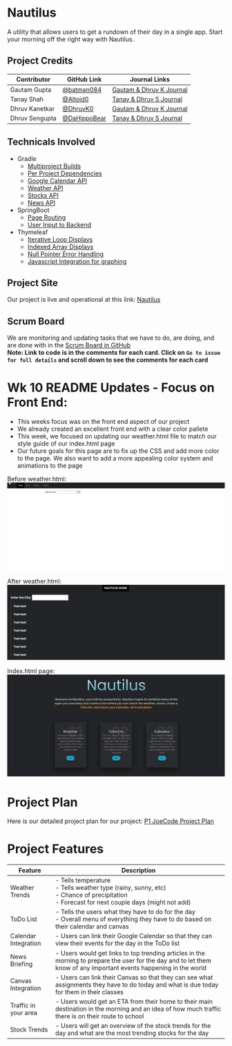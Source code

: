 # Nautilus
A utility that allows users to get a rundown of their day in a single app. Start your morning off the right way with Nautilus.

## Project Credits
Contributor | GitHub Link | Journal Links
----------- | ----------- | -------------
Gautam Gupta | [@batman084](https://github.com/batman084) | [Gautam & Dhruv K Journal](https://docs.google.com/document/d/1tCDVj-Cb-zR5BkXZF6V9x2aPzR__5qMSUu2iNDu2oko/edit?usp=sharing)
Tanay Shah | [@Altoid0](https://github.com/Altoid0) | [Tanay & Dhruv S Journal](https://docs.google.com/document/d/1g60S7gscwpYl4oalQHzpsQa1RahPRVd42iXyDRPMrnE/edit?usp=sharing)
Dhruv Kanetkar | [@DhruvK0](https://github.com/DhruvK0) | [Gautam & Dhruv K Journal](https://docs.google.com/document/d/1tCDVj-Cb-zR5BkXZF6V9x2aPzR__5qMSUu2iNDu2oko/edit?usp=sharing)
Dhruv Sengupta | [@DaHippoBear](https://github.com/DaHippoBear) | [Tanay & Dhruv S Journal](https://docs.google.com/document/d/1g60S7gscwpYl4oalQHzpsQa1RahPRVd42iXyDRPMrnE/edit?usp=sharing)

## Technicals Involved
* Gradle
  * [Multiproject Builds](https://github.com/Altoid0/Nautilus/blob/master/settings.gradle)
  * [Per Project Dependencies](https://github.com/Altoid0/Nautilus/blob/master/menu/build.gradle)
  * [Google Calendar API](https://github.com/Altoid0/Nautilus/blob/master/calendar/src/main/Java/com/calendar/CalendarRequest.java)
  * [Weather API](https://github.com/Altoid0/Nautilus/blob/master/menu/src/main/java/com/nautilus/ApiCall.java)
  * [Stocks API](https://github.com/Altoid0/Nautilus/blob/master/menu/src/main/java/com/nautilus/StockEval.java)
  * [News API](https://github.com/Altoid0/Nautilus/blob/master/menu/src/main/java/com/nautilus/NewsCall.java)
* SpringBoot
  * [Page Routing](https://github.com/Altoid0/Nautilus/blob/master/menu/src/main/java/com/nautilus/NautilusApplicationController.java#L20)
  * [User Input to Backend](https://github.com/Altoid0/Nautilus/blob/master/menu/src/main/java/com/nautilus/NautilusApplicationController.java#L21)
* Thymeleaf
  * [Iterative Loop Displays](https://github.com/Altoid0/Nautilus/blob/master/menu/src/main/resources/templates/calendar.html#L34)
  * [Indexed Array Displays]()
  * [Null Pointer Error Handling]()
  * [Javascript Integration for graphing](https://github.com/Altoid0/Nautilus/blob/master/menu/src/main/resources/templates/stock.html)

## Project Site
Our project is live and operational at this link: [Nautilus](http://76.176.51.196/)

## Scrum Board
We are monitoring and updating tasks that we have to do, are doing, and are done with in the [Scrum Board in GitHub](https://github.com/Altoid0/Nautilus/projects/1)  
**Note: Link to code is in the comments for each card. Click on `Go to issue for full details` and scroll down to see the comments for each card**  

# Wk 10 README Updates - Focus on Front End:
- This weeks focus was on the front end aspect of our project  
- We already created an excellent front end with a clear color pallete  
- This week, we focused on updating our weather.html file to match our style guide of our index.html page
- Our future goals for this page are to fix up the CSS and add more color to the page. We also want to add a more appealing color system and animations to the page

Before weather.html: ![](https://github.com/Altoid0/Nautilus/blob/master/assets/Weather_OldPage.png)

After weather.html: ![](https://github.com/Altoid0/Nautilus/blob/master/assets/Weather_HomePage.png)

Index.html page: ![](https://github.com/Altoid0/Nautilus/blob/master/assets/Index_HomePage.png)

# Project Plan
Here is our detailed project plan for our project: [P1 JoeCode Project Plan](https://docs.google.com/document/d/1m7wAU9ol465JiQeQv9NltoqsjlFo8B8UNO8IeDBx2rU/edit?usp=sharing)  

# Project Features
Feature | Description
------- | ---------------------------------------
Weather Trends | - Tells temperature  <br>- Tells weather type (rainy, sunny, etc)<br>  - Chance of precipitation<br>  - Forecast for next couple days (might not add)<br>  
ToDo List | - Tells the users what they have to do for the day<br>  - Overall menu of everything they have to do based on their calendar and canvas  
Calendar Integration | - Users can link their Google Calendar so that they can view their events for the day in the ToDo list  
News Briefing | - Users would get links to top trending articles in the morning to prepare the user for the day and to let them know of any important events happening in the world  
Canvas Integration | - Users can link their Canvas so that they can see what assignments they have to do today and what is due today for them in their classes  
Traffic in your area | - Users would get an ETA from their home to their main destination in the morning and an idea of how much traffic there is on their route to school  
Stock Trends | - Users will get an overview of the stock trends for the day and what are the most trending stocks for the day  
